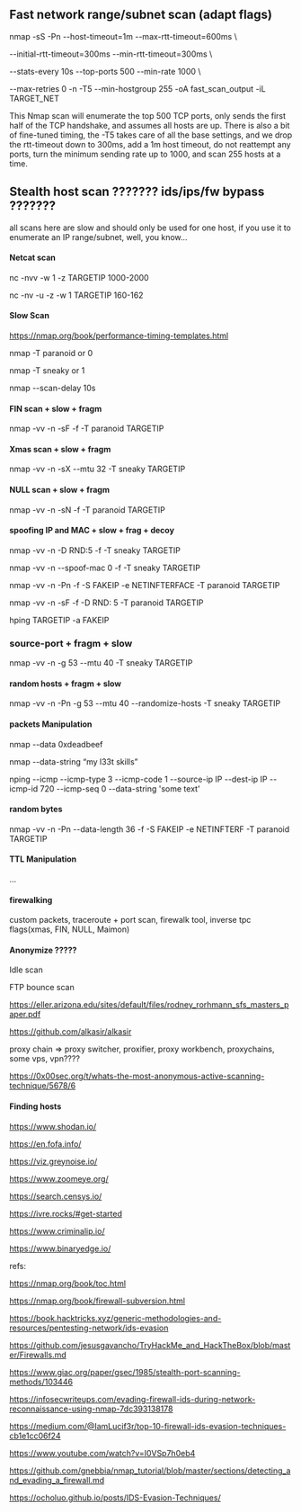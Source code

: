 ## Fast network range/subnet scan (adapt flags)

nmap -sS -Pn --host-timeout=1m --max-rtt-timeout=600ms \

--initial-rtt-timeout=300ms --min-rtt-timeout=300ms \

--stats-every 10s --top-ports 500 --min-rate 1000 \

--max-retries 0 -n -T5 --min-hostgroup 255 -oA fast_scan_output -iL TARGET_NET

This Nmap scan will enumerate the top 500 TCP ports, only sends the first half of the TCP handshake, and assumes all hosts are up. There is also a bit of fine-tuned timing, the -T5 takes care of all the base settings, and we drop the rtt-timeout down to 300ms, add a 1m host timeout, do not reattempt any ports, turn the minimum sending rate up to 1000, and scan 255 hosts at a time.


## Stealth host scan  ??????? ids/ips/fw bypass ???????

all scans here are slow and should only be used for one host, if you use it to enumerate an IP range/subnet, well, you know...

#### Netcat scan

nc -nvv -w 1 -z TARGETIP 1000-2000

nc -nv -u -z -w 1 TARGETIP 160-162

#### Slow Scan 

https://nmap.org/book/performance-timing-templates.html

nmap -T paranoid or 0

nmap -T sneaky or 1 

nmap --scan-delay 10s

#### FIN scan + slow + fragm

nmap -vv -n -sF -f -T paranoid TARGETIP

#### Xmas scan + slow + fragm

nmap -vv -n -sX --mtu 32 -T sneaky TARGETIP

#### NULL scan + slow + fragm

nmap -vv -n -sN -f -T paranoid TARGETIP

#### spoofing IP and MAC + slow + frag + decoy

nmap -vv -n -D RND:5 -f -T sneaky TARGETIP

nmap -vv -n --spoof-mac 0 -f -T sneaky TARGETIP

nmap -vv -n -Pn -f -S FAKEIP -e NETINFTERFACE -T paranoid TARGETIP

nmap -vv -n -sF -f -D RND: 5 -T paranoid TARGETIP

hping TARGETIP -a FAKEIP

### source-port + fragm + slow

nmap -vv -n -g 53 --mtu 40 -T sneaky TARGETIP

#### random hosts + fragm + slow

nmap -vv -n -Pn -g 53 --mtu 40  --randomize-hosts -T sneaky TARGETIP


#### packets Manipulation

nmap --data 0xdeadbeef

nmap --data-string “my l33t skills”

nping --icmp --icmp-type 3 --icmp-code 1 --source-ip IP --dest-ip IP --icmp-id 720 --icmp-seq 0 --data-string 'some text'

#### random bytes

nmap -vv -n -Pn --data-length 36 -f -S FAKEIP -e NETINFTERF -T paranoid TARGETIP

#### TTL Manipulation

...


#### firewalking
custom packets, traceroute + port scan, firewalk tool, inverse tpc flags(xmas, FIN, NULL, Maimon)


#### Anonymize ?????
Idle scan

FTP bounce scan

https://eller.arizona.edu/sites/default/files/rodney_rorhmann_sfs_masters_paper.pdf

https://github.com/alkasir/alkasir

proxy chain => proxy switcher, proxifier, proxy workbench, proxychains, some vps, vpn????

https://0x00sec.org/t/whats-the-most-anonymous-active-scanning-technique/5678/6




#### Finding hosts

https://www.shodan.io/

https://en.fofa.info/

https://viz.greynoise.io/

https://www.zoomeye.org/

https://search.censys.io/

https://ivre.rocks/#get-started

https://www.criminalip.io/

https://www.binaryedge.io/


refs:

https://nmap.org/book/toc.html

https://nmap.org/book/firewall-subversion.html

https://book.hacktricks.xyz/generic-methodologies-and-resources/pentesting-network/ids-evasion

https://github.com/jesusgavancho/TryHackMe_and_HackTheBox/blob/master/Firewalls.md

https://www.giac.org/paper/gsec/1985/stealth-port-scanning-methods/103446

https://infosecwriteups.com/evading-firewall-ids-during-network-reconnaissance-using-nmap-7dc393138178

https://medium.com/@IamLucif3r/top-10-firewall-ids-evasion-techniques-cb1e1cc06f24

https://www.youtube.com/watch?v=I0VSp7h0eb4 

https://github.com/gnebbia/nmap_tutorial/blob/master/sections/detecting_and_evading_a_firewall.md

https://ocholuo.github.io/posts/IDS-Evasion-Techniques/

